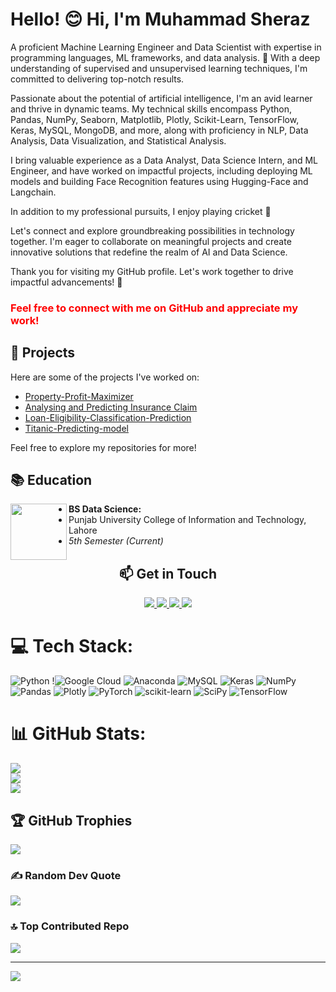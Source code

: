<!DOCTYPE html>
<html>

<head>
</head>

<body>
    <div>
        <h1>Hello! 😊  Hi, I'm Muhammad Sheraz </h1>
        <p>A proficient Machine Learning Engineer and Data Scientist with expertise in programming languages, ML frameworks,
            and data analysis. 🚀 With a deep understanding of supervised and unsupervised learning techniques, I'm committed
            to delivering top-notch results.</p>
        <p>Passionate about the potential of artificial intelligence, I'm an avid learner and thrive in dynamic teams. My
            technical skills encompass Python, Pandas, NumPy, Seaborn, Matplotlib, Plotly, Scikit-Learn, TensorFlow, Keras,
            MySQL, MongoDB, and more, along with proficiency in NLP, Data Analysis, Data Visualization, and Statistical Analysis.</p>
        <p>I bring valuable experience as a Data Analyst, Data Science Intern, and ML Engineer, and have worked on impactful
            projects, including deploying ML models and building Face Recognition features using Hugging-Face and Langchain.</p>
        <p>In addition to my professional pursuits, I enjoy playing cricket 🏏 </p>
        <p>Let's connect and explore groundbreaking possibilities in technology together. I'm eager to collaborate on meaningful
            projects and create innovative solutions that redefine the realm of AI and Data Science.</p>
        <p>Thank you for visiting my GitHub profile. Let's work together to drive impactful advancements! 🤝</p>
        <b><h3 style="color:red">Feel free to connect with me on GitHub and appreciate my work!</h3></b>
    </div>
</body>

</html>




## 🌱 Projects

Here are some of the projects I've worked on:
- [Property-Profit-Maximizer](https://github.com/MuhammadSheraza002/AI-Property-Profit-Maximizer.git)
- [Analysing and Predicting Insurance Claim](https://github.com/MuhammadSheraza002/Predicting-Insurance-Claim.git)
- [Loan-Eligibility-Classification-Prediction](https://github.com/MuhammadSheraza002/Loan-Eligibility-Classification-Prediction.git)
- [Titanic-Predicting-model](https://github.com/MuhammadSheraza002/Titanic-Predicting-model.git)

Feel free to explore my repositories for more!

## 📚 Education

<img align="left" width="90" height="90" src="https://upload.wikimedia.org/wikipedia/en/c/c8/University_of_the_Punjab_logo.png">

- **BS Data Science:**
- Punjab University College of Information and Technology, Lahore
- _5th Semester (Current)_

  
<div align="center">
  <h2 align="center">📫 Get in Touch</h2>
  
  <!-- LinkedIn Badge -->
  <a href="https://www.linkedin.com/in/muhammad-sheraz-5b3887242?utm_source=share&utm_campaign=share_via&utm_content=profile&utm_medium=android_app">
    <img src="https://img.shields.io/badge/LinkedIn-Muhammad%20Sheraz-0077B5?style=for-the-badge&logo=linkedin&logoColor=white" />
  </a>
  
  <!-- Email Badge -->
  <a href="mailto:sheraz601050@gmail.com">
    <img src="https://img.shields.io/badge/Email-sheraz601050%40gmail.com-D14836?style=for-the-badge&logo=gmail&logoColor=white" />
  </a>
  
  <!-- Kaggle Badge -->
   <a href="https://www.kaggle.com/muhammadsheraza002">
    <img src="https://img.shields.io/badge/Kaggle-Muhammad%20Sheraz-20BEFF?style=for-the-badge&logo=kaggle&logoColor=white" />
  </a>

  <!-- LeetCode Badge -->
  <a href="https://leetcode.com/MuhammadSheraz/">
    <img src="https://img.shields.io/badge/LeetCode-Muhammad%20Sheraz-FFA116?style=for-the-badge&logo=leetcode&logoColor=black" />
  </a>
</div>


# 💻 Tech Stack:
![Python](https://img.shields.io/badge/python-3670A0?style=flat-square&logo=python&logoColor=ffdd54) !![Google Cloud](https://img.shields.io/badge/Google%20Cloud-%234285F4.svg?style=flat-square&logo=google-cloud&logoColor=white) ![Anaconda](https://img.shields.io/badge/Anaconda-%2344A833.svg?style=flat-square&logo=anaconda&logoColor=white) ![MySQL](https://img.shields.io/badge/mysql-%2300f.svg?style=flat-square&logo=mysql&logoColor=white) ![Keras](https://img.shields.io/badge/Keras-%23D00000.svg?style=flat-square&logo=Keras&logoColor=white) ![NumPy](https://img.shields.io/badge/numpy-%23013243.svg?style=flat-square&logo=numpy&logoColor=white) ![Pandas](https://img.shields.io/badge/pandas-%23150458.svg?style=flat-square&logo=pandas&logoColor=white) ![Plotly](https://img.shields.io/badge/Plotly-%233F4F75.svg?style=flat-square&logo=plotly&logoColor=white) ![PyTorch](https://img.shields.io/badge/PyTorch-%23EE4C2C.svg?style=flat-square&logo=PyTorch&logoColor=white) ![scikit-learn](https://img.shields.io/badge/scikit--learn-%23F7931E.svg?style=flat-square&logo=scikit-learn&logoColor=white) ![SciPy](https://img.shields.io/badge/SciPy-%230C55A5.svg?style=flat-square&logo=scipy&logoColor=%white) ![TensorFlow](https://img.shields.io/badge/TensorFlow-%23FF6F00.svg?style=flat-square&logo=TensorFlow&logoColor=white)

# 📊 GitHub Stats:
![](https://github-readme-stats.vercel.app/api?username=MuhammadSheraza002&theme=vue-dark&hide_border=false&include_all_commits=true&count_private=true)<br/>
![](https://github-readme-streak-stats.herokuapp.com/?user=MuhammadSheraza002&theme=vue-dark&hide_border=false)<br/>
![](https://github-readme-stats.vercel.app/api/top-langs/?username=MuhammadSheraza002&theme=vue-dark&hide_border=false&include_all_commits=true&count_private=true&layout=compact)

## 🏆 GitHub Trophies
![](https://github-profile-trophy.vercel.app/?username=MuhammadSheraza002&theme=radical&no-frame=false&no-bg=false&margin-w=4)

### ✍️ Random Dev Quote
![](https://quotes-github-readme.vercel.app/api?type=horizontal&theme=radical)

### 🔝 Top Contributed Repo
![](https://github-contributor-stats.vercel.app/api?username=MuhammadSheraza002&limit=5&theme=dark&combine_all_yearly_contributions=true)


---
<!-- [![](https://visitcount.itsvg.in/api?id=MuhammadSheraza002&icon=0&color=0)](https://visitcount.itsvg.in) -->
[![](https://visitcount.itsvg.in/api?id=MuhammadSheraza002&label=Profile%20Views&color=1&icon=0&pretty=false)](https://visitcount.itsvg.in)

<!-- Proudly created with GPRM ( https://gprm.itsvg.in ) -->

